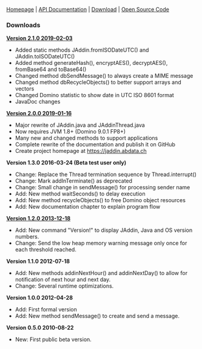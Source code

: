 [Homepage](README.md) | [API Documentation](api/index.html) | [Download](DOWNLOAD.md) | [Open Source Code](https://github.com/AndyBrunner/Domino-JAddin)

### Downloads

**[Version 2.1.0 2019-02-03](JAddin-2.1.0.zip)**

- Added static methods JAddin.fromISODateUTC() and JAddin.toISODateUTC()
- Added method generateHash(), encryptAES(), decryptAES(), fromBase64 and toBase64()
- Changed method dbSendMessage() to always create a MIME message
- Changed method dbRecycleObjects() to better support arrays and vectors
- Changed Domino statistic to show date in UTC ISO 8601 format
- JavaDoc changes

**[Version 2.0.0 2019-01-16](JAddin-2.0.0.zip)**

- Major rewrite of JAddin.java and JAddinThread.java
- Now requires JVM 1.8+ (Domino 9.0.1 FP8+)
- Many new and changed methods to support applications
- Complete rewrite of the documentation and publish it on GitHub
- Create project homepage at https://jaddin.abdata.ch

**Version 1.3.0 2016-03-24 (Beta test user only)**
- Change: Replace the Thread termination sequence by Thread.interrupt()
- Change: Mark addInTerminate() as deprecated
- Change: Small change in sendMessage() for processing sender name
- Add: New method waitSeconds() to delay execution
- Add: New method recycleObjects() to free Domino object resources
- Add: New documentation chapter to explain program flow

**[Version 1.2.0 2013-12-18](JAddin-1.2.0.zip)**

- Add: New command "Version!" to display JAddin, Java and OS version numbers.
- Change: Send the low heap memory warning message only once for each threshold reached.

**Version 1.1.0 2012-07-18**

- Add: New methods addinNextHour() and addinNextDay() to allow for notification of next hour and next day.
- Change: Several runtime optimizations.

**Version 1.0.0 2012-04-28**

- Add: First formal version
- Add: New method sendMessage() to create and send a message.

**Version 0.5.0 2010-08-22**

- New: First public beta version.
